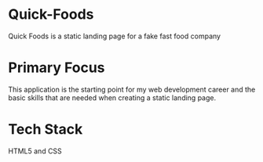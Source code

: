 # Quick-Foods

 Quick Foods is a static landing page for a fake fast food company

# Primary Focus 

 This application is the starting point for my web development career and the basic skills that are needed when creating a static landing page.

# Tech Stack 

 HTML5 and CSS 
